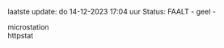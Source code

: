 laatste update: 
do 14-12-2023 17:04   uur 
Status: FAALT - geel - 
<div class="service Y">microstation</div><div class="service G">httpstat</div>